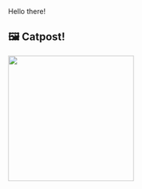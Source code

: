 Hello there!



## 🖼️ Catpost!

<sub>
    <img src="https://cdn2.thecatapi.com/images/4SHj8__fz.jpg" height="256">
</sub>

